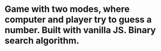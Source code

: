 # Game with two modes, where computer and player try to guess a number. Built with vanilla JS. Binary search algorithm. 

